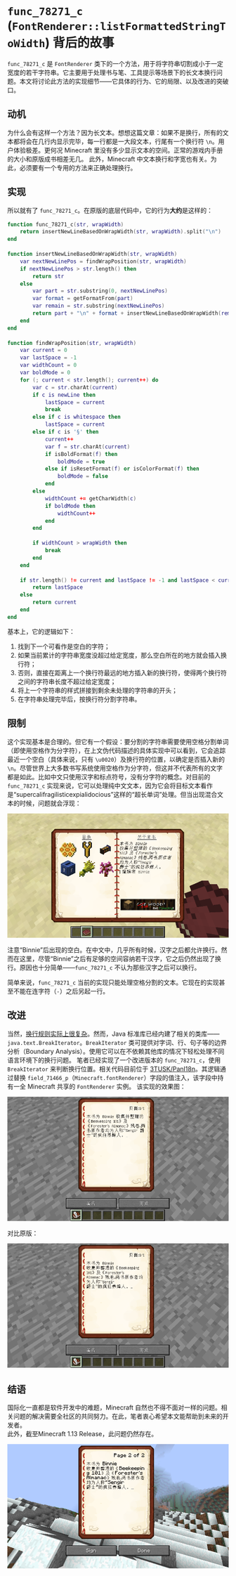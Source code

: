 # `func_78271_c` (`FontRenderer::listFormattedStringToWidth`) 背后的故事

`func_78271_c` 是 `FontRenderer` 类下的一个方法，用于将字符串切割成小于一定宽度的若干字符串。它主要用于处理书与笔、工具提示等场景下的长文本换行问题。本文将讨论此方法的实现细节——它具体的行为、它的局限、以及改进的突破口。

## 动机
为什么会有这样一个方法？因为长文本。想想这篇文章：如果不是换行，所有的文本都将会在几行内显示完毕，每一行都是一大段文本，行尾有一个换行符 `\n`。用户体验极差。更何况 Minecraft 里没有多少显示文本的空间。正常的游戏内手册的大小和原版成书相差无几。
此外，Minecraft 中文本换行和字宽也有关。为此，必须要有一个专用的方法来正确处理换行。

## 实现
所以就有了 `func_78271_c`。在原版的底层代码中，它的行为**大约**是这样的：

```lua
function func_78271_c(str, wrapWidth)
    return insertNewLineBasedOnWrapWidth(str, wrapWidth).split("\n")
end

function insertNewLineBasedOnWrapWidth(str, wrapWidth)
    var nextNewLinePos = findWrapPosition(str, wrapWidth)
    if nextNewLinePos > str.length() then
        return str
    else
        var part = str.substring(0, nextNewLinePos)
        var format = getFormatFrom(part)
        var remain = str.substring(nextNewLinePos)
        return part + "\n" + format + insertNewLineBasedOnWrapWidth(remain) // recursive call
    end
end

function findWrapPosition(str, wrapWidth)
    var current = 0
    var lastSpace = -1
    var widthCount = 0
    var boldMode = 0
    for (; current < str.length(); current++) do
        var c = str.charAt(current)
        if c is newLine then
            lastSpace = current
            break
        else if c is whitespace then
            lastSpace = current
        else if c is '§' then
            current++
            var f = str.charAt(current)
            if isBoldFormat(f) then
                boldMode = true
            else if isResetFormat(f) or isColorFormat(f) then
                boldMode = false
            end
        else
            widthCount += getCharWidth(c)
            if boldMode then
                widthCount++
            end
        end

        if widthCount > wrapWidth then
            break
        end
    end

    if str.length() != current and lastSpace != -1 and lastSpace < current then
        return lastSpace
    else
        return current
    end
end
```

基本上，它的逻辑如下：

  1. 找到下一个可看作是空白的字符；
  2. 如果当前累计的字符串宽度没超过给定宽度，那么空白所在的地方就会插入换行符；
  3. 否则，直接在距离上一个换行符最远的地方插入新的换行符，使得两个换行符之间的字符串长度不超过给定宽度；
  4. 将上一个字符串的样式拼接到剩余未处理的字符串的开头；
  5. 在字符串处理完毕后，按换行符分割字符串。

## 限制
这个实现基本是合理的。但它有一个假设：要分割的字符串需要使用空格分割单词（即使用空格作为分字符），在上文伪代码描述的具体实现中可以看到，它会追踪最近一个空白（具体来说，只有 `\u0020`）及换行符的位置，以确定是否插入新的 `\n`。尽管世界上大多数书写系统使用空格作为分字符，但这并不代表所有的文字都是如此。比如中文只使用汉字和标点符号，没有分字符的概念。对目前的 `func_78271_c` 实现来说，它可以处理纯中文文本，因为它会将目标文本看作是“supercalifragilisticexpialidocious”这样的“超长单词”处理。但当出现混合文本的时候，问题就会浮现：

![林业模组的“林务员手册”，第一页](sample-1.png)

注意“Binnie”后出现的空白。在中文中，几乎所有时候，汉字之后都允许换行。然而在这里，尽管“Binnie”之后有足够的空间容纳若干汉字，它之后仍然出现了换行。原因也十分简单——`func_78271_c` 不认为那些汉字之后可以换行。

简单来说，`func_78271_c` 当前的实现只能处理空格分割的文本。它现在的实现甚至不能在连字符（`-`）之后另起一行。

## 改进
当然，[换行规则实际上很复杂][ref-1]。然而，Java 标准库已经内建了相关的类库——`java.text.BreakIterator`。`BreakIterator` 类可提供对字词、行、句子等的边界分析（Boundary Analysis）。使用它可以在不依赖其他库的情况下轻松处理不同语言环境下的换行问题。
笔者已经实现了一个改进版本的 `func_78271_c`，使用 `BreakIterator` 来判断换行位置。相关代码目前位于 [3TUSK/PanI18n][ref-2]。其逻辑通过替换 `field_71466_p`（`Minecraft.fontRenderer`）字段的值注入，该字段中持有一全 Minecraft 共享的 `FontRenderer` 实例。
该实现的效果图：

![林业模组的“林务员手册”第一页正文，以原版书与笔为载体，使用改进后的逻辑](sample-2.png)

对比原版：

![林业模组的“林务员手册”第一页正文，以原版书与笔为载体，使用原版 FontRenderer 逻辑](sample-3.png)

## 结语
国际化一直都是软件开发中的难题，Minecraft 自然也不得不面对一样的问题。相关问题的解决需要全社区的共同努力。在此，笔者衷心希望本文能帮助到未来的开发者。  
此外，截至Minecraft 1.13 Release，此问题仍然存在。

![林业模组的“林务员手册”第一页正文，以原版书与笔为载体，使用 Minecraft 1.13 Release](sample-4.png)

[ref-1]: http://www.unicode.org/reports/tr14/
[ref-2]: https://github.com/3TUSK/PanI18n/blob/bleeding/src/main/java/info/tritusk/pani18n/FormattingEngine.java
